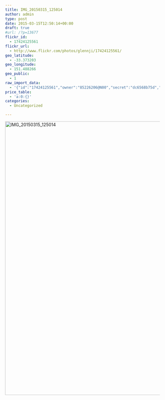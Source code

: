 ```yaml
---
title: IMG_20150315_125014
author: admin
type: post
date: 2015-03-15T12:50:14+00:00
draft: true
#url: /?p=13677
flickr_id:
  - 17424125561
flickr_url:
  - http://www.flickr.com/photos/glennji/17424125561/
geo_latitude:
  - -33.373203
geo_longitude:
  - 151.488266
geo_public:
  - 1
raw_import_data:
  - '{"id":"17424125561","owner":"85226206@N00","secret":"dc6568b75d","server":"7756","farm":8,"title":"IMG_20150315_125014","ispublic":0,"isfriend":0,"isfamily":0,"description":{"_content":""},"dateupload":"1431090694","lastupdate":"1431090705","datetaken":"2015-03-15 12:50:14","datetakengranularity":"0","datetakenunknown":"0","ownername":"glennji","tags":"","machine_tags":"","originalsecret":"293e952a00","originalformat":"jpg","latitude":"-33.373203","longitude":"151.488266","accuracy":"16","context":0,"place_id":"kqf7_PVTWryAwgzc2w","woeid":"28645358","geo_is_family":0,"geo_is_friend":0,"geo_is_contact":0,"geo_is_public":0,"media":"photo","media_status":"ready","url_o":"https://farm8.staticflickr.com/7756/17424125561_293e952a00_o.jpg","height_o":"4208","width_o":"3120"}'
price_table:
  - 'a:0:{}'
categories:
  - Uncategorized

---
```

<p class="flickr-image">
  <a href="http://www.flickr.com/photos/glennji/17424125561/" class="flickr-link"><img src="/wp-content/uploads/2015/03/17424125561_293e952a00_o-759x1024.jpg" width="660" height="890" alt="IMG_20150315_125014" class="keyring-img" /></a>
</p>
